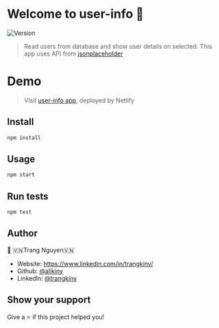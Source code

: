 # Welcome to user-info 👋
![Version](https://img.shields.io/badge/Powered%20by-React-blue)
> Read users from database and show user details on selected. This app uses API from [jsonplaceholder](https://jsonplaceholder.typicode.com/users/id/)
# Demo

>Visit [user-info app](https://quirky-wiles-479766.netlify.app/), deployed by Netlify
## Install

```sh
npm install
```

## Usage

```sh
npm start
```

## Run tests

```sh
npm test
```

## Author

👤 🇻🇳Trang Nguyen🇻🇳

* Website: https://www.linkedin.com/in/trangkiny/
* Github: [@alikiny](https://github.com/alikiny)
* LinkedIn: [@trangkiny](https://linkedin.com/in/trangkiny)

## Show your support

Give a ⭐️ if this project helped you!

